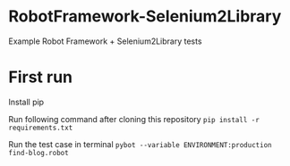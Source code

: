 RobotFramework-Selenium2Library
===============================

Example Robot Framework + Selenium2Library tests

# First run

Install pip

Run following command after cloning this repository `pip install -r requirements.txt`

Run the test case in terminal `pybot --variable ENVIRONMENT:production find-blog.robot`
